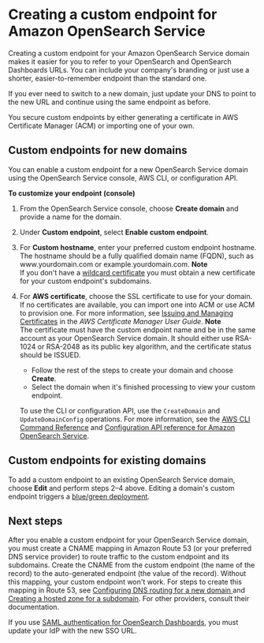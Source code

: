 # Creating a custom endpoint for Amazon OpenSearch Service<a name="customendpoint"></a>

Creating a custom endpoint for your Amazon OpenSearch Service domain makes it easier for you to refer to your OpenSearch and OpenSearch Dashboards URLs\. You can include your company's branding or just use a shorter, easier\-to\-remember endpoint than the standard one\.

If you ever need to switch to a new domain, just update your DNS to point to the new URL and continue using the same endpoint as before\.

You secure custom endpoints by either generating a certificate in AWS Certificate Manager \(ACM\) or importing one of your own\.

## Custom endpoints for new domains<a name="customize-endpoint"></a>

You can enable a custom endpoint for a new OpenSearch Service domain using the OpenSearch Service console, AWS CLI, or configuration API\.

**To customize your endpoint \(console\)**

1. From the OpenSearch Service console, choose **Create domain** and provide a name for the domain\.

1. Under **Custom endpoint**, select **Enable custom endpoint**\.

1. For **Custom hostname**, enter your preferred custom endpoint hostname\. The hostname should be a fully qualified domain name \(FQDN\), such as www\.yourdomain\.com or example\.yourdomain\.com\. 
**Note**  
If you don't have a [wildcard certificate](https://en.wikipedia.org/wiki/Wildcard_certificate) you must obtain a new certificate for your custom endpoint's subdomains\.

1. For **AWS certificate**, choose the SSL certificate to use for your domain\. If no certificates are available, you can import one into ACM or use ACM to provision one\. For more information, see [Issuing and Managing Certificates](https://docs.aws.amazon.com/acm/latest/userguide/gs.html) in the *AWS Certificate Manager User Guide*\. 
**Note**  
The certificate must have the custom endpoint name and be in the same account as your OpenSearch Service domain\. It should either use RSA\-1024 or RSA\-2048 as its public key algorithm, and the certificate status should be ISSUED\. 
   + Follow the rest of the steps to create your domain and choose **Create**\.
   + Select the domain when it's finished processing to view your custom endpoint\.

   To use the CLI or configuration API, use the `CreateDomain` and `UpdateDomainConfig` operations\. For more information, see the [AWS CLI Command Reference](https://docs.aws.amazon.com/cli/latest/reference/) and [Configuration API reference for Amazon OpenSearch Service](configuration-api.md)\.

## Custom endpoints for existing domains<a name="enable-disable-custom-endpoint"></a>

To add a custom endpoint to an existing OpenSearch Service domain, choose **Edit** and perform steps 2–4 above\. Editing a domain's custom endpoint triggers a [blue/green deployment](managedomains-configuration-changes.md)\.

## Next steps<a name="customize-endpoint-next-steps"></a>

After you enable a custom endpoint for your OpenSearch Service domain, you must create a CNAME mapping in Amazon Route 53 \(or your preferred DNS service provider\) to route traffic to the custom endpoint and its subdomains\. Create the CNAME from the custom endpoint \(the name of the record\) to the auto\-generated endpoint \(the value of the record\)\. Without this mapping, your custom endpoint won't work\. For steps to create this mapping in Route 53, see [Configuring DNS routing for a new domain ](https://docs.aws.amazon.com/Route53/latest/DeveloperGuide/dns-configuring-new-domain.html) and [Creating a hosted zone for a subdomain](https://docs.aws.amazon.com/Route53/latest/DeveloperGuide/dns-routing-traffic-for-subdomains.html#dns-routing-traffic-for-subdomains-creating-hosted-zone)\. For other providers, consult their documentation\.

If you use [SAML authentication for OpenSearch Dashboards](saml.md), you must update your IdP with the new SSO URL\.